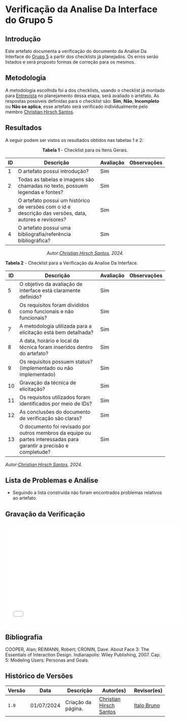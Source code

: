 # Verificação da Analise Da Interface do Grupo 5

## Introdução

Este artefato documenta a verificação do documento da Analise Da Interface do [Grupo 5](https://requisitos-de-software.github.io/2024.1-Sinesp_Cidadao/) a partir dos checklists já planejados. Os erros serão listados e será proposto formas de correção para os mesmos.


## Metodologia

A metodologia escolhida foi a dos checklists, usando o checklist já montado para [Entrevista](docs/Verificacao/Grupo5/entrega2/planejamento_entr_2.m) no planejamento dessa etapa, será avaliado o artefato. As respostas possíveis definidas para o checklist são:
**Sim**, **Não**, **Incompleto** ou **Não se aplica**, esse artefato será verificado individualmente pelo membro  [Christian Hirsch Santos](https://github.com/crstyhs).



## Resultados

A seguir podem ser vistos os resultados obtidos nas tabelas 1 e 2: 

<center>

**Tabela 1** - Checklist para os Itens Gerais.

| ID  | Descrição                                                                                              | Avaliação | Observações |
| --- | ------------------------------------------------------------------------------------------------------ | --------- | ----------- |
| 1   | O artefato possui introdução?                                                                          |   Sim        |             |
| 2   | Todas as tabelas e imagens são chamadas no texto, possuem legendas e fontes?                                      |  Sim         |             |
| 3   | O artefato possui um histórico de versões com o id e descrição das versões, data, autores e revisores? |   Sim        |             |
| 4   |     O artefato possui uma bibliografia/referência bibliográfica?                            |   Sim        |             |

_Autor:[Christian Hirsch Santos](https://github.com/crstyhs), 2024._


</center>



**Tabela 2** - Checklist para a Verificação da Analise Da Interface.

| ID  | Descrição                                                                                                 | Avaliação | Observações |
| --- | --------------------------------------------------------------------------------------------------------- | --------- | ----------- |
| 5|           O objetivo da avaliação de interface está claramente definido?                                         |   Sim        |          |            |
| 6 |          Os requisitos foram divididos como funcionais e não funcionais?                                        |   Sim        |          |            |
| 7|          A metodologia utilizada para a elicitação está bem detalhada?                                         |    Sim       |          |            |
| 8 |          A data, horário e local da técnica foram inseridos dentro do artefato?                                         |    Sim       |          |            |
| 9 |          Os requisitos possuem status?(implementado ou não implementado)                                         |  Sim         |          |            |
| 10 |          Gravação da técnica de elicitação?                                         |  Sim         |          |            |
| 11 |          Os requisitos utilizados foram identificados por meio de IDs?                                         |  Sim         |          |            |
| 12 |          As conclusões do documento de verificação são claras?                                         |      Sim     |          |            |
| 13 |          O documento foi revisado por outros membros da equipe ou partes interessadas para garantir a precisão e completude?                                         |   Sim        |          |            |


_Autor:[Christian Hirsch Santos](https://github.com/crstyhs), 2024._

</center>



## Lista de Problemas e Análise 

- Seguindo a lista construída não foram encontrados problemas relativos ao artefato.

## Gravação da Verificação 
<iframe width="560" height="315" src="xxxxx" title="YouTube video player" frameborder="0" allow="accelerometer; autoplay; clipboard-write; encrypted-media; gyroscope; picture-in-picture; web-share" referrerpolicy="strict-origin-when-cross-origin" allowfullscreen></iframe>


## Bibliografia


COOPER, Alan; REIMANN, Robert; CRONIN, Dave. About Face 3: The Essentials of Interaction Design. Indianapolis: Wiley Publishing, 2007. Cap. 5: Modeling Users: Personas and Goals.


## Histórico de Versões

| Versão | Data       | Descrição                                   | Autor(es)                                        | Revisor(es)                                      |
| ------ | ---------- | ------------------------------------------- | ------------------------------------------------ | ------------------------------------------------ |
| `1.0`  | 01/07/2024 | Criação da página.                          | [Christian Hirsch Santos](https://github.com/crstyhs) | [Italo Bruno](https://github.com/Italobrunom) |
